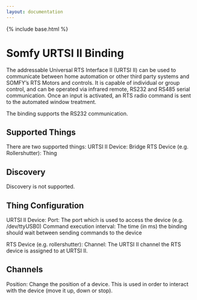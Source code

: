 ```yaml
---
layout: documentation
---
```


{% include base.html %}

# Somfy URTSI II Binding

The addressable Universal RTS Interface II (URTSI II) can be used to communicate
between home automation or other third party systems and SOMFY’s RTS Motors and
controls. It is capable of individual or group control, and can be operated via infrared
remote, RS232 and RS485 serial communication. Once an input is activated, an RTS
radio command is sent to the automated window treatment. 

The binding supports the RS232 communication.

## Supported Things

There are two supported things:
URTSI II Device: Bridge
RTS Device (e.g. Rollershutter): Thing 

## Discovery

Discovery is not supported.

## Thing Configuration

URTSI II Device:
Port: The port which is used to access the device (e.g. /dev/ttyUSB0)
Command execution interval: The time (in ms) the binding should wait between sending commands to the device

RTS Device (e.g. rollershutter):
Channel: The URTSI II channel the RTS device is assigned to at URTSI II.

## Channels

Position: Change the position of a device. This is used in order to interact with the device (move it up, down or stop).